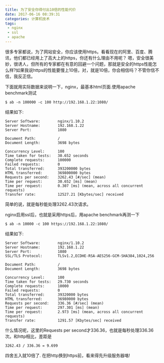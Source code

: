 ```yaml
---
title: 为了安全你得付出10倍的性能代价
date: 2017-06-16 08:39:31
categories: 计算机技术
tags:
 - nginx
 - ssl
 - apache
---
```



很多专家都说，为了网站安全，你应该使用https。看看现在的阿里、百度、腾讯，他们都已经用上了高大上的https，你还有什么理由不用呢？
嗯，安全很美妙，很诱人，但所有的专家都在有意的回避一个问题，那就是安全的https性能怎么样?如果我说https的性能要慢上10倍，对，就是10倍，你会相信吗？不管你信不信，我反正信。

<!-- more -->

下面就用实际数据来说明一下，nginx，最基本html页面.使用apache benchmark测试

	$ ab -n 100000 -c 100 http://192.168.1.22:1080/

结果如下:

	Server Software:        nginx/1.10.2
	Server Hostname:        192.168.1.22
	Server Port:            1080

	Document Path:          /
	Document Length:        3698 bytes

	Concurrency Level:      100
	Time taken for tests:   30.652 seconds
	Complete requests:      100000
	Failed requests:        0
	Total transferred:      393200000 bytes
	HTML transferred:       369800000 bytes
	Requests per second:    3262.43 [#/sec] (mean)
	Time per request:       30.652 [ms] (mean)
	Time per request:       0.307 [ms] (mean, across all concurrent requests)
	Transfer rate:          12527.21 [Kbytes/sec] received

简单的说，就是每秒能处理3262.43次请求。

nginx启用ssl后，也就是采用https后，用apache benchmark再测一下

	$ ab -n 10000 -c 100 https://192.168.1.22:1080/

结果如下:

	Server Software:        nginx/1.10.2
	Server Hostname:        192.168.1.22
	Server Port:            1080
	SSL/TLS Protocol:       TLSv1.2,ECDHE-RSA-AES256-GCM-SHA384,1024,256

	Document Path:          /
	Document Length:        3698 bytes

	Concurrency Level:      100
	Time taken for tests:   29.730 seconds
	Complete requests:      10000
	Failed requests:        0
	Total transferred:      39320000 bytes
	HTML transferred:       36980000 bytes
	Requests per second:    336.36 [#/sec] (mean)
	Time per request:       297.301 [ms] (mean)
	Time per request:       2.973 [ms] (mean, across all concurrent requests)
	Transfer rate:          1291.57 [Kbytes/sec] received

什么情况呢，这里的Requests per second才336.36，也就是每秒处理336.36次。和http相比，差距是

	3262.43 / 336.36 = 9.699
	
四舍五入就10倍了. 在把http换到https前，看来得先升级服务器咯!
